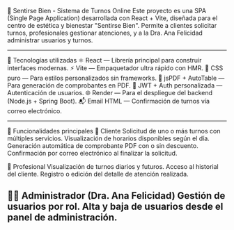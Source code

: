 🌿 Sentirse Bien - Sistema de Turnos Online
Este proyecto es una SPA (Single Page Application) desarrollada con React + Vite, diseñada para el centro de estética y bienestar "Sentirse Bien". Permite a clientes solicitar turnos, profesionales gestionar atenciones, y a la Dra. Ana Felicidad administrar usuarios y turnos.

---

🚀 Tecnologías utilizadas
⚛️ React — Librería principal para construir interfaces modernas.
⚡ Vite — Empaquetador ultra rápido con HMR.
🎨 CSS puro — Para estilos personalizados sin frameworks.
🧾 jsPDF + AutoTable — Para generación de comprobantes en PDF.
🔐 JWT + Auth personalizada — Autenticación de usuarios.
🌐 Render — Para el despliegue del backend (Node.js + Spring Boot).
📬 Email HTML — Confirmación de turnos vía correo electrónico.

---

🧠 Funcionalidades principales
👤 Cliente
Solicitud de uno o más turnos con múltiples servicios.
Visualización de horarios disponibles según el día.
Generación automática de comprobante PDF con o sin descuento.
Confirmación por correo electrónico al finalizar la solicitud.

💼 Profesional
Visualización de turnos diarios y futuros.
Acceso al historial del cliente.
Registro o edición del detalle de atención realizada.

🧑‍⚕️ Administrador (Dra. Ana Felicidad)
Gestión de usuarios por rol.
Alta y baja de usuarios desde el panel de administración.
---
